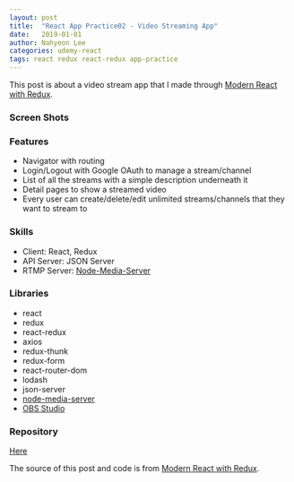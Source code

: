 ```yaml
---
layout: post
title:  "React App Practice02 - Video Streaming App"
date:   2019-01-01
author: Nahyeon Lee
categories: udemy-react
tags: react redux react-redux app-practice
---
```

This post is about a video stream app that I made through [Modern React with Redux][udemy-react].

### Screen Shots

### Features
* Navigator with routing
* Login/Logout with Google OAuth to manage a stream/channel
* List of all the streams with a simple description underneath it
* Detail pages to show a streamed video
* Every user can create/delete/edit unlimited streams/channels that they want to stream to

### Skills
* Client: React, Redux
* API Server: JSON Server
* RTMP Server: [Node-Media-Server][NMS]

### Libraries
* react
* redux
* react-redux
* axios
* redux-thunk
* redux-form
* react-router-dom
* lodash
* json-server
* [node-media-server][NMS]
* [OBS Studio][OBS]

### Repository
[Here][app-repo]

The source of this post and code is from [Modern React with Redux][udemy-react].

[OBS]: https://obsproject.com/
[NMS]: https://github.com/illuspas/Node-Media-Server
[app-repo]: https://github.com/nh0627/udemy-react-redux/tree/master/16.steams-with-streaming
[udemy-react]: https://www.udemy.com/react-redux/